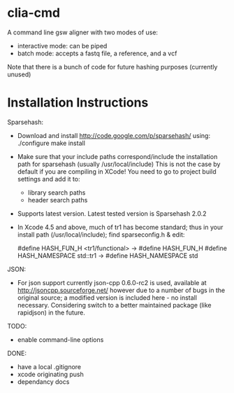 clia-cmd
====

A command line gsw aligner with two modes of use:

- interactive mode: can be piped
- batch mode: accepts a fastq file, a reference, and a vcf

Note that there is a bunch of code for future hashing purposes (currently unused)

Installation Instructions
====

Sparsehash:

* Download and install http://code.google.com/p/sparsehash/  using:
    ./configure
    make install

* Make sure that your include paths correspond/include the installation path for sparsehash (usually /usr/local/include)
  This is not the case by default if you are compiling in XCode! You need to go to project build settings and add it to:
    - library search paths
    - header search paths

* Supports latest version. Latest tested version is Sparsehash 2.0.2

* In Xcode 4.5 and above, much of tr1 has become standard; thus in your install path (/usr/local/include); 
  find sparseconfig.h & edit:

    #define HASH_FUN_H <tr1/functional> ->  #define HASH_FUN_H <functional>
    #define HASH_NAMESPACE std::tr1     ->  #define HASH_NAMESPACE std




JSON:

* For json support currently json-cpp 0.6.0-rc2 is used, available at http://jsoncpp.sourceforge.net/
  however due to a number of bugs in the original source; a modified version is included here - no install necessary.
  Considering switch to a better maintained package (like rapidjson) in the future.



TODO:

* enable command-line options

DONE:

+ have a local .gitignore
+ xcode originating push
+ dependancy docs

